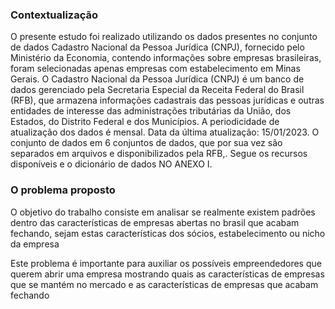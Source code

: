 
### Contextualização
O presente estudo foi realizado utilizando os dados presentes no conjunto de dados Cadastro Nacional da Pessoa Jurídica (CNPJ), fornecido pelo Ministério da Economia, contendo informações sobre empresas brasileiras, foram selecionadas apenas empresas com estabelecimento em Minas Gerais. 
O Cadastro Nacional da Pessoa Jurídica (CNPJ) é um banco de dados gerenciado pela Secretaria Especial da Receita Federal do Brasil (RFB), que armazena informações cadastrais das pessoas jurídicas e outras entidades de interesse das administrações tributárias da União, dos Estados, do Distrito Federal e dos Municípios. A periodicidade de atualização dos dados é mensal. Data da última atualização: 15/01/2023.
O conjunto de dados em 6 conjuntos de dados, que por sua vez são separados em arquivos e disponibilizados pela RFB,.
Segue os recursos disponíveis e o dicionário de dados NO ANEXO I.

### O problema proposto
O objetivo do trabalho consiste em analisar se realmente existem padrões dentro das características de empresas abertas no brasil que acabam fechando, sejam estas características dos sócios, estabelecimento ou nicho da empresa


Este problema é importante para auxiliar os possíveis empreendedores que querem abrir uma empresa mostrando quais as características de empresas que se mantém no mercado e as características de empresas que acabam fechando
